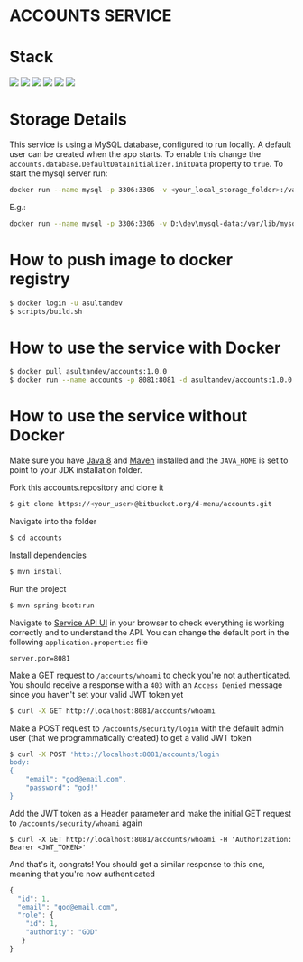 # ACCOUNTS SERVICE 

# Stack

![](https://img.shields.io/badge/java_11-✓-blue.svg)
![](https://img.shields.io/badge/spring_boot-✓-blue.svg)
![](https://img.shields.io/badge/spring_security-✓-blue.svg)
![](https://img.shields.io/badge/mysql-✓-blue.svg)
![](https://img.shields.io/badge/jwt-✓-blue.svg)
![](https://img.shields.io/badge/swagger_2-✓-blue.svg)

# Storage Details
This service is using a MySQL database, configured to run locally. A default user can be created when the app starts. 
To enable this change the `accounts.database.DefaultDataInitializer.initData` property to `true`.
To start the mysql server run:
```sh
docker run --name mysql -p 3306:3306 -v <your_local_storage_folder>:/var/lib/mysql -e MYSQL_ALLOW_EMPTY_PASSWORD=1 -d mysql
```
E.g.:
```sh
docker run --name mysql -p 3306:3306 -v D:\dev\mysql-data:/var/lib/mysql -e MYSQL_ALLOW_EMPTY_PASSWORD=1 -d mysql
```

# How to push image to docker registry

```sh
$ docker login -u asultandev
$ scripts/build.sh
```

# How to use the service with Docker

```sh
$ docker pull asultandev/accounts:1.0.0
$ docker run --name accounts -p 8081:8081 -d asultandev/accounts:1.0.0
```

# How to use the service without Docker

Make sure you have [Java 8](https://www.java.com/download/) and [Maven](https://maven.apache.org) installed and the `JAVA_HOME` is set to point to your JDK installation folder.

Fork this accounts.repository and clone it
```sh
$ git clone https://<your_user>@bitbucket.org/d-menu/accounts.git
```

Navigate into the folder  
```sh
$ cd accounts
```

Install dependencies
```sh
$ mvn install
```

Run the project
```sh
$ mvn spring-boot:run
```

Navigate to [Service API UI](http://localhost:8081/accounts) in your browser to check everything is working correctly and to understand the API. You can change the default port in the following `application.properties` file
```
server.por=8081
```

Make a GET request to `/accounts/whoami` to check you're not authenticated. You should receive a response with a `403` with an `Access Denied` message since you haven't set your valid JWT token yet
```sh
$ curl -X GET http://localhost:8081/accounts/whoami
```

Make a POST request to `/accounts/security/login` with the default admin user (that we programmatically created) to get a valid JWT token
```sh
$ curl -X POST 'http://localhost:8081/accounts/login
body: 
{
    "email": "god@email.com",
    "password": "god!"
}

```

Add the JWT token as a Header parameter and make the initial GET request to `/accounts/security/whoami` again
```
$ curl -X GET http://localhost:8081/accounts/whoami -H 'Authorization: Bearer <JWT_TOKEN>'
```

And that's it, congrats! You should get a similar response to this one, meaning that you're now authenticated
```javascript
{
  "id": 1,
  "email": "god@email.com",
  "role": {
    "id": 1,
    "authority": "GOD"    
   }
}
```